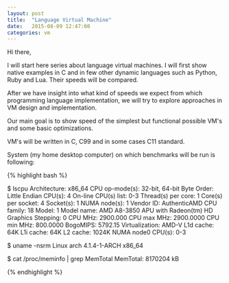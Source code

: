 ```yaml
---
layout: post
title:  "Language Virtual Machine"
date:   2015-08-09 12:47:00
categories: vm
---
```


Hi there,

I will start here series about language virtual machines. I will first show native examples in C and in few other dynamic languages such as Python, Ruby and Lua. Their speeds will be compared.

After we have insight into what kind of speeds we expect from which programming language implementation, we will try to explore approaches in VM design and implementation.

Our main goal is to show speed of the simplest but functional possible VM's and some basic optimizations.

VM's will be written in C, C99 and in some cases C11 standard.

System (my home desktop computer) on which benchmarks will be run is following:

{% highlight bash %}

$ lscpu 
Architecture:          x86_64
CPU op-mode(s):        32-bit, 64-bit
Byte Order:            Little Endian
CPU(s):                4
On-line CPU(s) list:   0-3
Thread(s) per core:    1
Core(s) per socket:    4
Socket(s):             1
NUMA node(s):          1
Vendor ID:             AuthenticAMD
CPU family:            18
Model:                 1
Model name:            AMD A8-3850 APU with Radeon(tm) HD Graphics
Stepping:              0
CPU MHz:               2900.000
CPU max MHz:           2900.0000
CPU min MHz:           800.0000
BogoMIPS:              5792.15
Virtualization:        AMD-V
L1d cache:             64K
L1i cache:             64K
L2 cache:              1024K
NUMA node0 CPU(s):     0-3

$ uname -nsrm
Linux arch 4.1.4-1-ARCH x86_64

$ cat /proc/meminfo | grep MemTotal
MemTotal:        8170204 kB

{% endhighlight %}